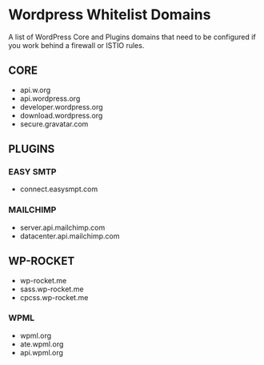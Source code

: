 # Wordpress Whitelist Domains
A list of  WordPress Core and Plugins domains that need to be configured if you work behind a firewall or ISTIO rules.


## CORE
- api.w.org
- api.wordpress.org
- developer.wordpress.org
- download.wordpress.org
- secure.gravatar.com

## PLUGINS

### EASY SMTP
- connect.easysmpt.com

### MAILCHIMP
- server.api.mailchimp.com
- datacenter.api.mailchimp.com


## WP-ROCKET
- wp-rocket.me
- sass.wp-rocket.me
- cpcss.wp-rocket.me

### WPML
- wpml.org
- ate.wpml.org
- api.wpml.org


